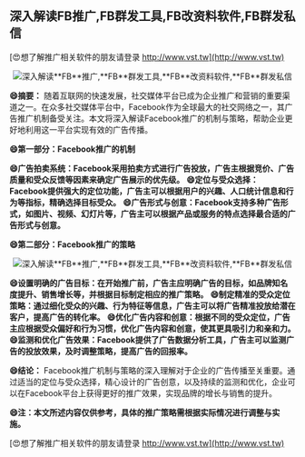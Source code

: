 ## **深入解读**FB**推广,**FB**群发工具,**FB**改资料软件,**FB**群发私信**

[😍想了解推广相关软件的朋友请登录 http://www.vst.tw](http://www.vst.tw)

 <center><img src="https://vst.tw/MP4/tuiguang/png/5.png" alt="深入解读**FB**推广,**FB**群发工具,**FB**改资料软件,**FB**群发私信"></center>

**😄摘要：**
随着互联网的快速发展，社交媒体平台已成为企业推广和营销的重要渠道之一。在众多社交媒体平台中，Facebook作为全球最大的社交网络之一，其广告推广机制备受关注。本文将深入解读Facebook推广的机制与策略，帮助企业更好地利用这一平台实现有效的广告传播。

**😄第一部分：Facebook推广的机制**

**😄广告拍卖系统：Facebook采用拍卖方式进行广告投放，广告主根据竞价、广告质量和受众反馈等因素来确定广告展示的优先级。**
**😄定位与受众选择：Facebook提供强大的定位功能，广告主可以根据用户的兴趣、人口统计信息和行为等指标，精确选择目标受众。**
**😄广告形式与创意：Facebook支持多种广告形式，如图片、视频、幻灯片等，广告主可以根据产品或服务的特点选择最合适的广告形式与创意。**

**😄第二部分：Facebook推广的策略**

 <center><img src="https://vst.tw/MP4/tuiguang/png/8.png" alt="深入解读**FB**推广,**FB**群发工具,**FB**改资料软件,**FB**群发私信"></center>

**😄设置明确的广告目标：在开始推广前，广告主应明确广告的目标，如品牌知名度提升、销售增长等，并根据目标制定相应的推广策略。**
**😄制定精准的受众定位策略：通过细化受众的兴趣、行为特征等信息，广告主可以将广告精准投放给潜在客户，提高广告的转化率。**
**😄优化广告内容和创意：根据不同的受众定位，广告主应根据受众偏好和行为习惯，优化广告内容和创意，使其更具吸引力和亲和力。**
**😄监测和优化广告效果：Facebook提供了广告数据分析工具，广告主可以监测广告的投放效果，及时调整策略，提高广告的回报率。**

**😄结论：**
Facebook推广机制与策略的深入理解对于企业的广告传播至关重要。通过适当的定位与受众选择，精心设计的广告创意，以及持续的监测和优化，企业可以在Facebook平台上获得更好的推广效果，实现品牌的增长与销售的提升。

**😄注：本文所述内容仅供参考，具体的推广策略需根据实际情况进行调整与实施。**

[😍想了解推广相关软件的朋友请登录 http://www.vst.tw](http://www.vst.tw)



